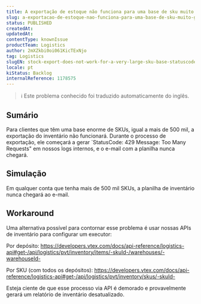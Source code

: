```yaml
---
title: A exportação de estoque não funciona para uma base de sku muito grande (StatusCode: 429)
slug: a-exportacao-de-estoque-nao-funciona-para-uma-base-de-sku-muito-grande-statuscode-429
status: PUBLISHED
createdAt: 
updatedAt: 
contentType: knownIssue
productTeam: Logistics
author: 2mXZkbi0oi061KicTExNjo
tag: Logistics
slugEN: stock-export-does-not-work-for-a-very-large-sku-base-statuscode-429
locale: pt
kiStatus: Backlog
internalReference: 1178575
---
```


>ℹ️ Este problema conhecido foi traduzido automaticamente do inglês.

## Sumário



Para clientes que têm uma base enorme de SKUs, igual a mais de 500 mil, a exportação do inventário não funcionará. Durante o processo de exportação, ele começará a gerar `StatusCode: 429 Message: Too Many Requests" em nossos logs internos, e o e-mail com a planilha nunca chegará.

## Simulação


Em qualquer conta que tenha mais de 500 mil SKUs, a planilha de inventário nunca chegará ao e-mail.



## Workaround



Uma alternativa possível para contornar esse problema é usar nossas APIs de inventário para configurar um executor:

Por depósito:
https://developers.vtex.com/docs/api-reference/logistics-api#get-/api/logistics/pvt/inventory/items/-skuId-/warehouses/-warehouseId-

Por SKU (com todos os depósitos):
https://developers.vtex.com/docs/api-reference/logistics-api#get-/api/logistics/pvt/inventory/skus/-skuId-

Esteja ciente de que esse processo via API é demorado e provavelmente gerará um relatório de inventário desatualizado.


